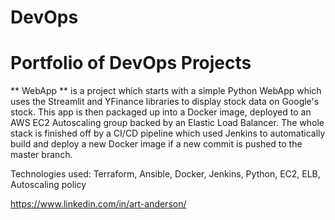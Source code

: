 # DevOps

# Portfolio of DevOps Projects

** WebApp ** is a project which starts with a simple Python WebApp which uses the Streamlit and YFinance libraries to display stock data on Google's stock. This app is then packaged up into a Docker image, deployed to an AWS EC2 Autoscaling group backed by an Elastic Load Balancer. The whole stack is finished off by a CI/CD pipeline which used Jenkins to automatically build and deploy a new Docker image if a new commit is pushed to the master branch.

Technologies used: Terraform, Ansible, Docker, Jenkins, Python, EC2, ELB, Autoscaling policy

https://www.linkedin.com/in/art-anderson/
